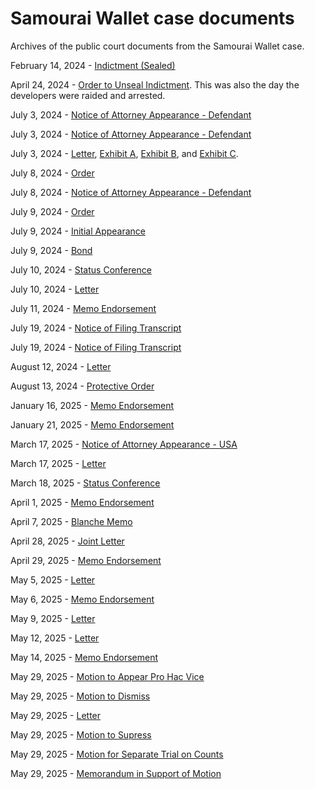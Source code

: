 # Samourai Wallet case documents
Archives of the public court documents from the Samourai Wallet case.

February 14, 2024 - [Indictment (Sealed)](https://web.archive.org/web/20250602220523/https://storage.courtlistener.com/recap/gov.uscourts.nysd.620167/gov.uscourts.nysd.620167.4.0.pdf)

April 24, 2024 - [Order to Unseal Indictment](https://web.archive.org/web/20250602221030/https://storage.courtlistener.com/recap/gov.uscourts.nysd.620167/gov.uscourts.nysd.620167.5.0.pdf). This was also the day the developers were raided and arrested.

July 3, 2024 - [Notice of Attorney Appearance - Defendant](https://web.archive.org/web/20250602221225/https://storage.courtlistener.com/recap/gov.uscourts.nysd.620167/gov.uscourts.nysd.620167.30.0.pdf)

July 3, 2024 - [Notice of Attorney Appearance - Defendant](https://web.archive.org/web/20250602221617/https://storage.courtlistener.com/recap/gov.uscourts.nysd.620167/gov.uscourts.nysd.620167.31.0.pdf)

July 3, 2024 - [Letter](https://web.archive.org/web/20250602221720/https://storage.courtlistener.com/recap/gov.uscourts.nysd.620167/gov.uscourts.nysd.620167.32.0_1.pdf), [Exhibit A](https://web.archive.org/web/20250602221920/https://storage.courtlistener.com/recap/gov.uscourts.nysd.620167/gov.uscourts.nysd.620167.32.1.pdf), [Exhibit B](https://web.archive.org/web/20250602222001/https://storage.courtlistener.com/recap/gov.uscourts.nysd.620167/gov.uscourts.nysd.620167.32.2.pdf), and [Exhibit C](https://web.archive.org/web/20250602222046/https://storage.courtlistener.com/recap/gov.uscourts.nysd.620167/gov.uscourts.nysd.620167.32.3.pdf).

July 8, 2024 - [Order](https://web.archive.org/web/20250602222142/https://storage.courtlistener.com/recap/gov.uscourts.nysd.620167/gov.uscourts.nysd.620167.33.0.pdf)

July 8, 2024 - [Notice of Attorney Appearance - Defendant](https://web.archive.org/web/20250602222252/https://storage.courtlistener.com/recap/gov.uscourts.nysd.620167/gov.uscourts.nysd.620167.34.0.pdf)

July 9, 2024 - [Order](https://web.archive.org/web/20250602223034/https://storage.courtlistener.com/recap/gov.uscourts.nysd.620167/gov.uscourts.nysd.620167.36.0_1.pdf)

July 9, 2024 - [Initial Appearance](https://web.archive.org/web/20250602223143/https://storage.courtlistener.com/recap/gov.uscourts.nysd.620167/gov.uscourts.nysd.620167.37.0.pdf)

July 9, 2024 - [Bond](https://web.archive.org/web/20250602223236/https://storage.courtlistener.com/recap/gov.uscourts.nysd.620167/gov.uscourts.nysd.620167.38.0.pdf)

July 10, 2024 - [Status Conference](https://web.archive.org/web/20250602223456/https://storage.courtlistener.com/recap/gov.uscourts.nysd.620167/gov.uscourts.nysd.620167.39.0.pdf)

July 10, 2024 - [Letter](https://storage.courtlistener.com/recap/gov.uscourts.nysd.620167/gov.uscourts.nysd.620167.40.0.pdf)

July 11, 2024 - [Memo Endorsement](https://web.archive.org/web/20250602223548/https://storage.courtlistener.com/recap/gov.uscourts.nysd.620167/gov.uscourts.nysd.620167.41.0.pdf)

July 19, 2024 - [Notice of Filing Transcript](https://web.archive.org/web/20250602223748/https://storage.courtlistener.com/recap/gov.uscourts.nysd.620167/gov.uscourts.nysd.620167.43.0.pdf)

July 19, 2024 - [Notice of Filing Transcript](https://web.archive.org/web/20250602223908/https://storage.courtlistener.com/recap/gov.uscourts.nysd.620167/gov.uscourts.nysd.620167.45.0.pdf)

August 12, 2024 - [Letter](https://web.archive.org/web/20250602224025/https://storage.courtlistener.com/recap/gov.uscourts.nysd.620167/gov.uscourts.nysd.620167.46.0.pdf)

August 13, 2024 - [Protective Order](https://web.archive.org/web/20250602224227/https://storage.courtlistener.com/recap/gov.uscourts.nysd.620167/gov.uscourts.nysd.620167.47.0.pdf)

January 16, 2025 - [Memo Endorsement](https://web.archive.org/web/20250602224417/https://storage.courtlistener.com/recap/gov.uscourts.nysd.620167/gov.uscourts.nysd.620167.66.0.pdf)

January 21, 2025 - [Memo Endorsement](https://web.archive.org/web/20250602224542/https://storage.courtlistener.com/recap/gov.uscourts.nysd.620167/gov.uscourts.nysd.620167.68.0.pdf)

March 17, 2025 - [Notice of Attorney Appearance - USA](https://web.archive.org/web/20250602224841/https://storage.courtlistener.com/recap/gov.uscourts.nysd.620167/gov.uscourts.nysd.620167.75.0.pdf)

March 17, 2025 - [Letter](https://web.archive.org/web/20250602225031/https://storage.courtlistener.com/recap/gov.uscourts.nysd.620167/gov.uscourts.nysd.620167.76.0.pdf)

March 18, 2025 - [Status Conference](https://web.archive.org/web/20250602225221/https://storage.courtlistener.com/recap/gov.uscourts.nysd.620167/gov.uscourts.nysd.620167.77.0.pdf)

April 1, 2025 - [Memo Endorsement](https://web.archive.org/web/20250602225906/https://storage.courtlistener.com/recap/gov.uscourts.nysd.620167/gov.uscourts.nysd.620167.81.0.pdf)

April 7, 2025 - [Blanche Memo](https://web.archive.org/web/20250528102226/https://www.justice.gov/dag/media/1395781/dl?inline)

April 28, 2025 - [Joint Letter](https://storage.courtlistener.com/recap/gov.uscourts.nysd.620167/gov.uscourts.nysd.620167.84.0.pdf)

April 29, 2025 - [Memo Endorsement](https://web.archive.org/web/20250602230101/https://storage.courtlistener.com/recap/gov.uscourts.nysd.620167/gov.uscourts.nysd.620167.85.0.pdf)

May 5, 2025 - [Letter](https://web.archive.org/web/20250602220312/https://storage.courtlistener.com/recap/gov.uscourts.nysd.620167/gov.uscourts.nysd.620167.86.0.pdf)

May 6, 2025 - [Memo Endorsement](https://web.archive.org/web/20250602230408/https://storage.courtlistener.com/recap/gov.uscourts.nysd.620167/gov.uscourts.nysd.620167.87.0.pdf)

May 9, 2025 - [Letter](https://web.archive.org/web/20250602230954/https://storage.courtlistener.com/recap/gov.uscourts.nysd.615996/gov.uscourts.nysd.615996.88.0.pdf)

May 12, 2025 - [Letter](https://web.archive.org/web/20250602230649/https://storage.courtlistener.com/recap/gov.uscourts.nysd.620167/gov.uscourts.nysd.620167.89.0.pdf)

May 14, 2025 - [Memo Endorsement](https://web.archive.org/web/20250602231237/https://storage.courtlistener.com/recap/gov.uscourts.nysd.620167/gov.uscourts.nysd.620167.90.0.pdf)

May 29, 2025 - [Motion to Appear Pro Hac Vice](https://web.archive.org/web/20250602231414/https://storage.courtlistener.com/recap/gov.uscourts.nysd.620167/gov.uscourts.nysd.620167.93.0.pdf)

May 29, 2025 - [Motion to Dismiss](https://web.archive.org/web/20250601131426/https://storage.courtlistener.com/recap/gov.uscourts.nysd.615997/gov.uscourts.nysd.615997.95.0.pdf)

May 29, 2025 - [Letter](https://web.archive.org/web/20250602231617/https://storage.courtlistener.com/recap/gov.uscourts.nysd.620167/gov.uscourts.nysd.620167.98.0.pdf)

May 29, 2025 - [Motion to Supress](https://web.archive.org/web/20250602232610/https://storage.courtlistener.com/recap/gov.uscourts.nysd.620167/gov.uscourts.nysd.620167.99.0.pdf)

May 29, 2025 - [Motion for Separate Trial on Counts](https://web.archive.org/web/20250602232833/https://storage.courtlistener.com/recap/gov.uscourts.nysd.620167/gov.uscourts.nysd.620167.102.0.pdf)

May 29, 2025 - [Memorandum in Support of Motion](https://web.archive.org/web/20250602233104/https://storage.courtlistener.com/recap/gov.uscourts.nysd.620167/gov.uscourts.nysd.620167.103.0.pdf)
